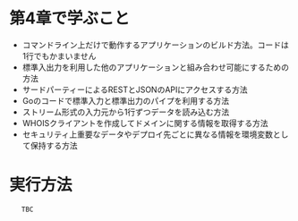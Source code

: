 # 第4章で学ぶこと

- コマンドライン上だけで動作するアプリケーションのビルド方法。コードは1行でもかまいません
- 標準入出力を利用した他のアプリケーションと組み合わせ可能にするための方法
- サードパーティーによるRESTとJSONのAPIにアクセスする方法
- Goのコードで標準入力と標準出力のパイプを利用する方法
- ストリーム形式の入力元から1行ずつデータを読み込む方法
- WHOISクライアントを作成してドメインに関する情報を取得する方法
- セキュリティ上重要なデータやデプロイ先ごとに異なる情報を環境変数として保持する方法



# 実行方法

       TBC
       